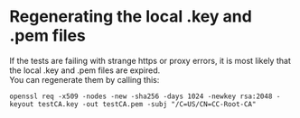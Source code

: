 # Regenerating the local .key and .pem files

If the tests are failing with strange https or proxy errors, it is most likely that the local .key and .pem files are expired.  
You can regenerate them by calling this:

`openssl req -x509 -nodes -new -sha256 -days 1024 -newkey rsa:2048 -keyout testCA.key -out testCA.pem -subj "/C=US/CN=CC-Root-CA"`
